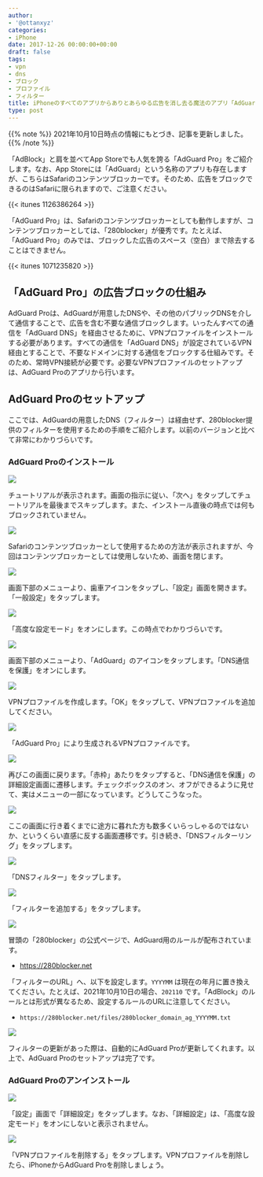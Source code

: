```yaml
---
author:
- '@ottanxyz'
categories:
- iPhone
date: 2017-12-26 00:00:00+00:00
draft: false
tags:
- vpn
- dns
- ブロック
- プロファイル
- フィルター
title: iPhoneのすべてのアプリからありとあらゆる広告を消し去る魔法のアプリ「AdGuard Pro」の使用方法
type: post
---
```


{{% note %}}
2021年10月10日時点の情報にもとづき、記事を更新しました。
{{% /note %}}

「AdBlock」と肩を並べてApp Storeでも人気を誇る「AdGuard Pro」をご紹介します。なお、App Storeには「AdGuard」という名称のアプリも存在しますが、こちらはSafariのコンテンツブロッカーです。そのため、広告をブロックできるのはSafariに限られますので、ご注意ください。

{{< itunes 1126386264 >}}

「AdGuard Pro」は、Safariのコンテンツブロッカーとしても動作しますが、コンテンツブロッカーとしては、「280blocker」が優秀です。たとえば、「AdGuard Pro」のみでは、ブロックした広告のスペース（空白）まで除去することはできません。

{{< itunes 1071235820 >}}

## 「AdGuard Pro」の広告ブロックの仕組み

AdGuard Proは、AdGuardが用意したDNSや、その他のパブリックDNSを介して通信することで、広告を含む不要な通信ブロックします。いったんすべての通信を「AdGuard DNS」を経由させるために、VPNプロファイルをインストールする必要があります。すべての通信を「AdGuard DNS」が設定されているVPN経由とすることで、不要なドメインに対する通信をブロックする仕組みです。そのため、常時VPN接続が必要です。必要なVPNプロファイルのセットアップは、AdGuard Proのアプリから行います。

## AdGuard Proのセットアップ

ここでは、AdGuardの用意したDNS（フィルター）は経由せず、280blocker提供のフィルターを使用するための手順をご紹介します。以前のバージョンと比べて非常にわかりづらいです。

### AdGuard Proのインストール

![](a9f27fe15df4b642d87bf8a1b1af2d63f16530e8f91ca1d286a07c107c468d41.jpeg)

チュートリアルが表示されます。画面の指示に従い、「次へ」をタップしてチュートリアルを最後までスキップします。また、インストール直後の時点では何もブロックされていません。

![](7dcb6334f62f4708858d9845ed7bd259a24250eee697549944b5f997a20ad8f1.jpeg)

Safariのコンテンツブロッカーとして使用するための方法が表示されますが、今回はコンテンツブロッカーとしては使用しないため、画面を閉じます。

![](2a242a5f9a5df1bbaff434be173d9d2e8da6e980b3b1ddc8d21d497e4ce516bf.jpeg)

画面下部のメニューより、歯車アイコンをタップし、「設定」画面を開きます。「一般設定」をタップします。

![](bc1cb796c29c745c237b502d96daa940afa78d03c31390af443af6f273ab659f.jpeg)

「高度な設定モード」をオンにします。この時点でわかりづらいです。

![](fb364182717d3bdc1380fb5c910453127352414a7092f3c44cee98d904532f65.jpeg)

画面下部のメニューより、「AdGuard」のアイコンをタップします。「DNS通信を保護」をオンにします。

![](955bd9d2be949ba0eefd1c8f5fe3d65fa1154d6d7fb042278b8b28377c34a5ca.jpeg)

VPNプロファイルを作成します。「OK」をタップして、VPNプロファイルを追加してください。

![](650f225b527e8c03cf129250c3e68cfc9042f729f9b72bd3aa02fa63b8ac5a77.jpeg)

「AdGuard Pro」により生成されるVPNプロファイルです。

![](fb364182717d3bdc1380fb5c910453127352414a7092f3c44cee98d904532f65.jpeg)

再びこの画面に戻ります。「赤枠」あたりをタップすると、「DNS通信を保護」の詳細設定画面に遷移します。チェックボックスのオン、オフができるように見せて、実はメニューの一部になっています。どうしてこうなった。

![](821205f4c4c2f4819fb39ff044c2bd1a6686144e2929f65be93ad8cca3b8f92a.jpeg)

ここの画面に行き着くまでに途方に暮れた方も数多くいらっしゃるのではないか、というくらい直感に反する画面遷移です。引き続き、「DNSフィルターリング」をタップします。

![](b9942a7358d30929b7ef1f2e3b257cc14c6989b100af40cd9cf3bbdc0ba5ac97.jpeg)

「DNSフィルター」をタップします。

![](0f4bf74419a69ae31da37f10d6f9c6d34690ff09a211e11c8973bdb85e73655f.jpeg)

「フィルターを追加する」をタップします。

![](d1e13eec72a00813321708b2e41fa9e0a7ccbf0619fe427e68f80f46406623e4.jpeg)

冒頭の「280blocker」の公式ページで、AdGuard用のルールが配布されています。

- <https://280blocker.net>

「フィルターのURL」へ、以下を設定します。`YYYYMM` は現在の年月に置き換えてください。たとえば、2021年10月10日の場合、`202110` です。「AdBlock」のルールとは形式が異なるため、設定するルールのURLに注意してください。

- `https://280blocker.net/files/280blocker_domain_ag_YYYYMM.txt`

![](185eb8739f0bc7ce2a13dd521da4d6922f1ca1053d3149b86fd0d5c5dcf7b7f7.jpeg)

フィルターの更新があった際は、自動的にAdGuard Proが更新してくれます。以上で、AdGuard Proのセットアップは完了です。

### AdGuard Proのアンインストール

![](1467eb7e33d3fa8b849e8f3820167050d9e4bf9c525adedce8c4242290687e29.jpeg)

「設定」画面で「詳細設定」をタップします。なお、「詳細設定」は、「高度な設定モード」をオンにしないと表示されません。

![](e571d461569df6e078d757b76d5063bdce89216fa3d50784441f9cdb3cc3621a.jpeg)

「VPNプロファイルを削除する」をタップします。VPNプロファイルを削除したら、iPhoneからAdGuard Proを削除しましょう。